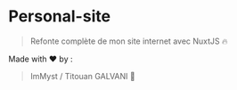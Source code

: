 # Personal-site

> Refonte complète de mon site internet avec NuxtJS :fire:


Made with :heart:  by :

> ImMyst / Titouan GALVANI :metal: